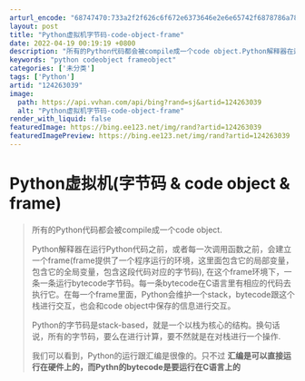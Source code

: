 ```yaml
---
arturl_encode: "68747470:733a2f2f626c6f672e6373646e2e6e65742f6878786a78772f:61727469636c652f64657461696c732f313234323633303339"
layout: post
title: "Python虚拟机字节码-code-object-frame"
date: 2022-04-19 00:19:19 +0800
description: "所有的Python代码都会被compile成一个code object.Python解释器在运行Py"
keywords: "python codeobject frameobject"
categories: ['未分类']
tags: ['Python']
artid: "124263039"
image:
  path: https://api.vvhan.com/api/bing?rand=sj&artid=124263039
  alt: "Python虚拟机字节码-code-object-frame"
render_with_liquid: false
featuredImage: https://bing.ee123.net/img/rand?artid=124263039
featuredImagePreview: https://bing.ee123.net/img/rand?artid=124263039
---
```


# Python虚拟机(字节码 & code object & frame)

> 所有的Python代码都会被compile成一个code object.
>
> Python解释器在运行Python代码之前，或者每一次调用函数之前，会建立一个frame(frame提供了一个程序运行的环境，这里面包含它的局部变量，包含它的全局变量，包含这段代码对应的字节码), 在这个frame环境下，一条一条运行bytecode字节码。每一条bytecode在C语言里有相应的代码去执行它。在每一个frame里面，Python会维护一个stack，bytecode跟这个栈进行交互，也会和code object中保存的信息进行交互。
>
> Python的字节码是stack-based，就是一个以栈为核心的结构。换句话说，所有的字节码，要么在进行计算，要不然就是在对栈进行一个操作.
>
> 我们可以看到，Python的运行跟汇编是很像的。只不过
> **汇编是可以直接运行在硬件上的，而Pythn的bytecode是要运行在C语言上的**